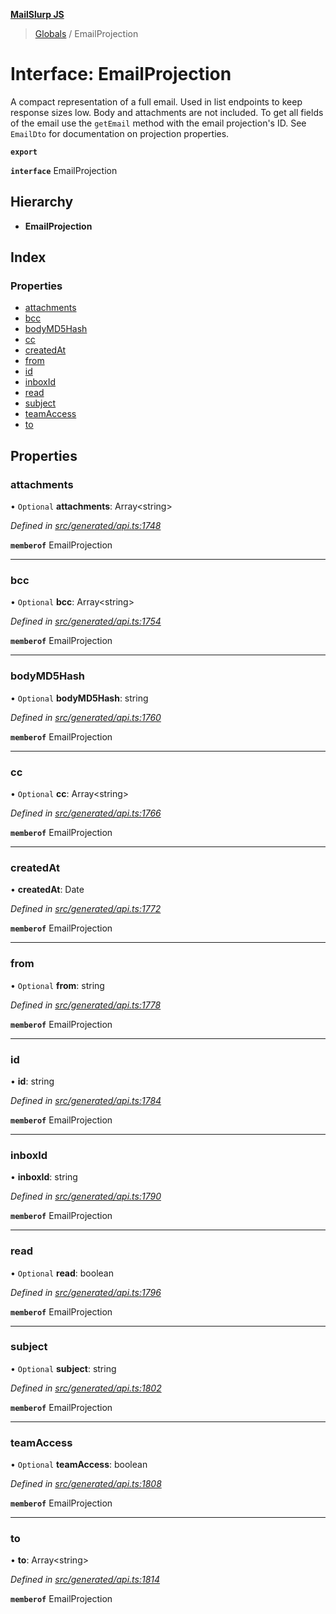 **[MailSlurp JS](../README.md)**

> [Globals](../README.md) / EmailProjection

# Interface: EmailProjection

A compact representation of a full email. Used in list endpoints to keep response sizes low. Body and attachments are not included. To get all fields of the email use the `getEmail` method with the email projection's ID. See `EmailDto` for documentation on projection properties.

**`export`** 

**`interface`** EmailProjection

## Hierarchy

* **EmailProjection**

## Index

### Properties

* [attachments](emailprojection.md#attachments)
* [bcc](emailprojection.md#bcc)
* [bodyMD5Hash](emailprojection.md#bodymd5hash)
* [cc](emailprojection.md#cc)
* [createdAt](emailprojection.md#createdat)
* [from](emailprojection.md#from)
* [id](emailprojection.md#id)
* [inboxId](emailprojection.md#inboxid)
* [read](emailprojection.md#read)
* [subject](emailprojection.md#subject)
* [teamAccess](emailprojection.md#teamaccess)
* [to](emailprojection.md#to)

## Properties

### attachments

• `Optional` **attachments**: Array\<string>

*Defined in [src/generated/api.ts:1748](https://github.com/mailslurp/mailslurp-client/blob/751f7bb/src/generated/api.ts#L1748)*

**`memberof`** EmailProjection

___

### bcc

• `Optional` **bcc**: Array\<string>

*Defined in [src/generated/api.ts:1754](https://github.com/mailslurp/mailslurp-client/blob/751f7bb/src/generated/api.ts#L1754)*

**`memberof`** EmailProjection

___

### bodyMD5Hash

• `Optional` **bodyMD5Hash**: string

*Defined in [src/generated/api.ts:1760](https://github.com/mailslurp/mailslurp-client/blob/751f7bb/src/generated/api.ts#L1760)*

**`memberof`** EmailProjection

___

### cc

• `Optional` **cc**: Array\<string>

*Defined in [src/generated/api.ts:1766](https://github.com/mailslurp/mailslurp-client/blob/751f7bb/src/generated/api.ts#L1766)*

**`memberof`** EmailProjection

___

### createdAt

•  **createdAt**: Date

*Defined in [src/generated/api.ts:1772](https://github.com/mailslurp/mailslurp-client/blob/751f7bb/src/generated/api.ts#L1772)*

**`memberof`** EmailProjection

___

### from

• `Optional` **from**: string

*Defined in [src/generated/api.ts:1778](https://github.com/mailslurp/mailslurp-client/blob/751f7bb/src/generated/api.ts#L1778)*

**`memberof`** EmailProjection

___

### id

•  **id**: string

*Defined in [src/generated/api.ts:1784](https://github.com/mailslurp/mailslurp-client/blob/751f7bb/src/generated/api.ts#L1784)*

**`memberof`** EmailProjection

___

### inboxId

•  **inboxId**: string

*Defined in [src/generated/api.ts:1790](https://github.com/mailslurp/mailslurp-client/blob/751f7bb/src/generated/api.ts#L1790)*

**`memberof`** EmailProjection

___

### read

• `Optional` **read**: boolean

*Defined in [src/generated/api.ts:1796](https://github.com/mailslurp/mailslurp-client/blob/751f7bb/src/generated/api.ts#L1796)*

**`memberof`** EmailProjection

___

### subject

• `Optional` **subject**: string

*Defined in [src/generated/api.ts:1802](https://github.com/mailslurp/mailslurp-client/blob/751f7bb/src/generated/api.ts#L1802)*

**`memberof`** EmailProjection

___

### teamAccess

• `Optional` **teamAccess**: boolean

*Defined in [src/generated/api.ts:1808](https://github.com/mailslurp/mailslurp-client/blob/751f7bb/src/generated/api.ts#L1808)*

**`memberof`** EmailProjection

___

### to

•  **to**: Array\<string>

*Defined in [src/generated/api.ts:1814](https://github.com/mailslurp/mailslurp-client/blob/751f7bb/src/generated/api.ts#L1814)*

**`memberof`** EmailProjection
